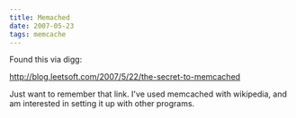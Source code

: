 ```yaml
---
title: Memached
date: 2007-05-23
tags: memcache
---
```

Found this via digg:

<a href="http://blog.leetsoft.com/2007/5/22/the-secret-to-memcached" rel="nofollow">http://blog.leetsoft.com/2007/5/22/the-secret-to-memcached</a>

Just want to remember that link. I've used memcached with wikipedia, and am interested in setting it up with other programs.

